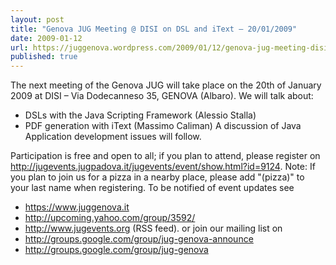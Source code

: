 ```yaml
---
layout: post
title: "Genova JUG Meeting @ DISI on DSL and iText – 20/01/2009"
date: 2009-01-12
url: https://juggenova.wordpress.com/2009/01/12/genova-jug-meeting-disi-on-dsl-and-itext-20012009/
published: true 
---
```


The next meeting of the Genova JUG will take place on the 20th of January 2009 at DISI – Via Dodecanneso 35, GENOVA (Albaro). We will talk about: 

* DSLs with the Java Scripting Framework (Alessio Stalla) 
* PDF generation with iText (Massimo Caliman) A discussion of Java Application development issues will follow. 

Participation is free and open to all; if you plan to attend, please register on http://jugevents.jugpadova.it/jugevents/event/show.html?id=9124. Note: If you plan to join us for a pizza in a nearby place, please add "(pizza)" to your last name when registering. To be notified of event updates see 
* https://www.juggenova.it 
* http://upcoming.yahoo.com/group/3592/ 
* http://www.jugevents.org (RSS feed). 
or join our mailing list on 
* http://groups.google.com/group/jug-genova-announce 
* http://groups.google.com/group/jug-genova 
